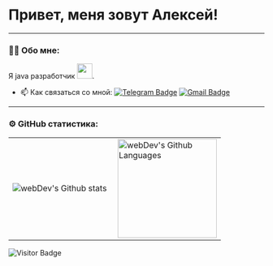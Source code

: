 # Привет, меня зовут Алексей!

---

### :man_technologist: Обо мне:

Я java разработчик <img src="https://media.giphy.com/media/WUlplcMpOCEmTGBtBW/giphy.gif" width="30px">.

- :mailbox: Как связаться со мной: [![Telegram Badge](https://img.shields.io/badge/-timoshenkoalexey-blue?style=flat&logo=Telegram&logoColor=white)](https://t.me/TimoshenkoAleksey_JavaDeveloper) [![Gmail Badge](https://img.shields.io/badge/-Gmail-red?style=flat&logo=Gmail&logoColor=white)](mailto:timoshenkolexa@gmail.com)

---

### ⚙️ GitHub статистика:

<table>
  <tr>
    <td>
      <img align="left" src="http://github-readme-streak-stats.herokuapp.com?user=TimoshenkoAlexey&theme=dark&background=000000" alt="webDev's Github stats" />
    </td>
    <td>
      <img height="195px" align="right" alt="webDev's Github Languages" src="https://github-readme-stats-sigma-five.vercel.app/api/top-langs/?username=TimoshenkoAlexey&layout=compact&theme=vision-friendly-dark" />
    </td>
  </tr>
</table>

![Visitor Badge](https://visitor-badge.laobi.icu/badge?page_id=timoshenkoaleksey)
